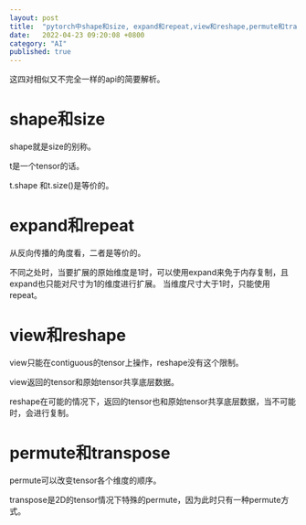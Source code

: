 ```yaml
---
layout: post
title:  "pytorch中shape和size, expand和repeat,view和reshape,permute和transpose分析"
date:   2022-04-23 09:20:08 +0800
category: "AI"
published: true
---
```


这四对相似又不完全一样的api的简要解析。


<!--more-->

# shape和size
shape就是size的别称。

t是一个tensor的话。

t.shape 和t.size()是等价的。

# expand和repeat

从反向传播的角度看，二者是等价的。

不同之处时，当要扩展的原始维度是1时，可以使用expand来免于内存复制，且expand也只能对尺寸为1的维度进行扩展。
当维度尺寸大于1时，只能使用repeat。

# view和reshape
view只能在contiguous的tensor上操作，reshape没有这个限制。

view返回的tensor和原始tensor共享底层数据。

reshape在可能的情况下，返回的tensor也和原始tensor共享底层数据，当不可能时，会进行复制。

# permute和transpose
permute可以改变tensor各个维度的顺序。

transpose是2D的tensor情况下特殊的permute，因为此时只有一种permute方式。